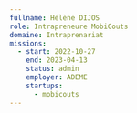 ```yaml
---
fullname: Hélène DIJOS
role: Intrapreneure MobiCouts
domaine: Intraprenariat
missions:
  - start: 2022-10-27
    end: 2023-04-13
    status: admin
    employer: ADEME
    startups:
      - mobicouts
---
```

